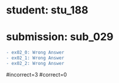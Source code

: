# student: stu_188
# submission: sub_029

```diff
- ex02_0: Wrong Answer
- ex02_1: Wrong Answer
- ex02_2: Wrong Answer
```
#incorrect=3
#correct=0
